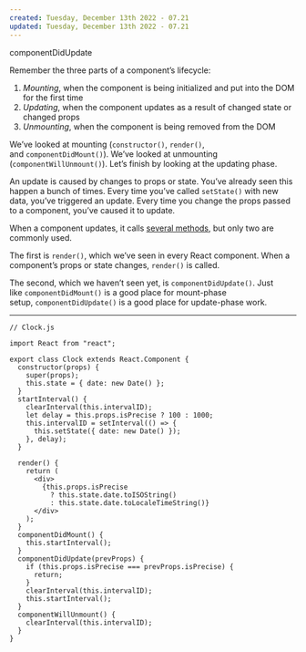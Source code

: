 ```yaml
---
created: Tuesday, December 13th 2022 - 07.21
updated: Tuesday, December 13th 2022 - 07.21
---
```

componentDidUpdate

Remember the three parts of a component’s lifecycle:

1.  _Mounting_, when the component is being initialized and put into the DOM for the first time
2.  _Updating_, when the component updates as a result of changed state or changed props
3.  _Unmounting_, when the component is being removed from the DOM

We’ve looked at mounting (`constructor()`, `render()`, and `componentDidMount()`). We’ve looked at unmounting (`componentWillUnmount()`). Let’s finish by looking at the updating phase.

An update is caused by changes to props or state. You’ve already seen this happen a bunch of times. Every time you’ve called `setState()` with new data, you’ve triggered an update. Every time you change the props passed to a component, you’ve caused it to update.

When a component updates, it calls [several methods](https://reactjs.org/docs/react-component.html#updating), but only two are commonly used.

The first is `render()`, which we’ve seen in every React component. When a component’s props or state changes, `render()` is called.

The second, which we haven’t seen yet, is `componentDidUpdate()`. Just like `componentDidMount()` is a good place for mount-phase setup, `componentDidUpdate()` is a good place for update-phase work.

---

```JSX
// Clock.js

import React from "react";

export class Clock extends React.Component {
  constructor(props) {
    super(props);
    this.state = { date: new Date() };
  }
  startInterval() {
    clearInterval(this.intervalID);
    let delay = this.props.isPrecise ? 100 : 1000;
    this.intervalID = setInterval(() => {
      this.setState({ date: new Date() });
    }, delay);
  }

  render() {
    return (
      <div>
        {this.props.isPrecise
          ? this.state.date.toISOString()
          : this.state.date.toLocaleTimeString()}
      </div>
    );
  }
  componentDidMount() {
    this.startInterval();
  }
  componentDidUpdate(prevProps) {
    if (this.props.isPrecise === prevProps.isPrecise) {
      return;
    }
    clearInterval(this.intervalID);
    this.startInterval();
  }
  componentWillUnmount() {
    clearInterval(this.intervalID);
  }
}

```